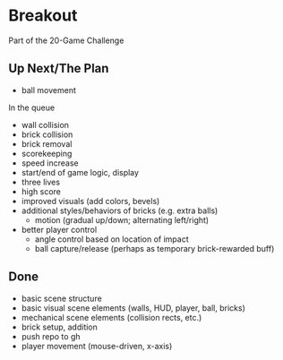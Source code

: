 # Breakout

Part of the 20-Game Challenge

## Up Next/The Plan

* ball movement

In the queue

* wall collision
* brick collision
* brick removal
* scorekeeping
* speed increase
* start/end of game logic, display
* three lives
* high score
* improved visuals (add colors, bevels)
* additional styles/behaviors of bricks (e.g. extra balls)
	* motion (gradual up/down; alternating left/right)
* better player control
	* angle control based on location of impact
	* ball capture/release (perhaps as temporary brick-rewarded buff)

## Done

* basic scene structure
* basic visual scene elements (walls, HUD, player, ball, bricks)
* mechanical scene elements (collision rects, etc.)
* brick setup, addition
* push repo to gh
* player movement (mouse-driven, x-axis)

